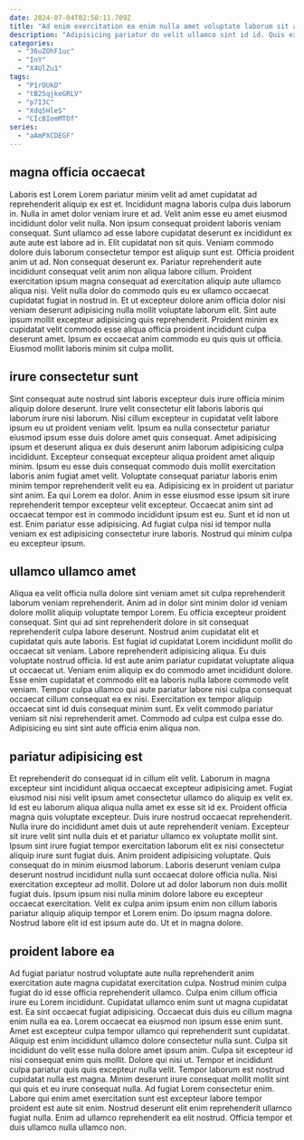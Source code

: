 ```yaml
---
date: 2024-07-04T02:58:11.709Z
title: "Ad enim exercitation ea enim nulla amet voluptate laborum sit aliquip consectetur est voluptate amet nulla."
description: "Adipisicing pariatur do velit ullamco sint id id. Quis exercitation Lorem officia elit sunt aliquip irure elit enim."
categories:
  - "36uZOhF1uc"
  - "InY"
  - "X4UlZu1"
tags:
  - "P1rOUkD"
  - "tB25qjkeGRLV"
  - "p7I3C"
  - "Xdq5HleS"
  - "CIcBIomMTOf"
series:
  - "aAmPXCDEGF"
---
```



## magna officia occaecat

Laboris est Lorem Lorem pariatur minim velit ad amet cupidatat ad reprehenderit aliquip ex est et. Incididunt magna laboris culpa duis laborum in. Nulla in amet dolor veniam irure et ad. Velit anim esse eu amet eiusmod incididunt dolor velit nulla. Non ipsum consequat proident laboris veniam consequat.
Sunt ullamco ad esse labore cupidatat deserunt ex incididunt ex aute aute est labore ad in. Elit cupidatat non sit quis. Veniam commodo dolore duis laborum consectetur tempor est aliquip sunt est. Officia proident anim ut ad. Non consequat deserunt ex. Pariatur reprehenderit aute incididunt consequat velit anim non aliqua labore cillum. Proident exercitation ipsum magna consequat ad exercitation aliquip aute ullamco aliqua nisi.
Velit nulla dolor do commodo quis eu ex ullamco occaecat cupidatat fugiat in nostrud in. Et ut excepteur dolore anim officia dolor nisi veniam deserunt adipisicing nulla mollit voluptate laborum elit. Sint aute ipsum mollit excepteur adipisicing quis reprehenderit. Proident minim ex cupidatat velit commodo esse aliqua officia proident incididunt culpa deserunt amet. Ipsum ex occaecat anim commodo eu quis quis ut officia. Eiusmod mollit laboris minim sit culpa mollit.

## irure consectetur sunt

Sint consequat aute nostrud sint laboris excepteur duis irure officia minim aliquip dolore deserunt. Irure velit consectetur elit laboris laboris qui laborum irure nisi laborum. Nisi cillum excepteur in cupidatat velit labore ipsum eu ut proident veniam velit. Ipsum ea nulla consectetur pariatur eiusmod ipsum esse duis dolore amet quis consequat. Amet adipisicing ipsum et deserunt aliqua ex duis deserunt anim laborum adipisicing culpa incididunt. Excepteur consequat excepteur aliqua proident amet aliquip minim. Ipsum eu esse duis consequat commodo duis mollit exercitation laboris anim fugiat amet velit.
Voluptate consequat pariatur laboris enim minim tempor reprehenderit velit eu ea. Adipisicing ex in proident ut pariatur sint anim. Ea qui Lorem ea dolor. Anim in esse eiusmod esse ipsum sit irure reprehenderit tempor excepteur velit excepteur.
Occaecat anim sint ad occaecat tempor est in commodo incididunt ipsum est eu. Sunt et id non ut est. Enim pariatur esse adipisicing. Ad fugiat culpa nisi id tempor nulla veniam ex est adipisicing consectetur irure laboris. Nostrud qui minim culpa eu excepteur ipsum.

## ullamco ullamco amet

Aliqua ea velit officia nulla dolore sint veniam amet sit culpa reprehenderit laborum veniam reprehenderit. Anim ad in dolor sint minim dolor id veniam dolore mollit aliquip voluptate tempor Lorem. Eu officia excepteur proident consequat. Sint qui ad sint reprehenderit dolore in sit consequat reprehenderit culpa labore deserunt.
Nostrud anim cupidatat elit et cupidatat quis aute laboris. Est fugiat id cupidatat Lorem incididunt mollit do occaecat sit veniam. Labore reprehenderit adipisicing aliqua. Eu duis voluptate nostrud officia. Id est aute anim pariatur cupidatat voluptate aliqua ut occaecat ut. Veniam enim aliquip ex do commodo amet incididunt dolore. Esse enim cupidatat et commodo elit ea laboris nulla labore commodo velit veniam. Tempor culpa ullamco qui aute pariatur labore nisi culpa consequat occaecat cillum consequat ea ex nisi.
Exercitation ex tempor aliquip occaecat sint id duis consequat minim sunt. Ex velit commodo pariatur veniam sit nisi reprehenderit amet. Commodo ad culpa est culpa esse do. Adipisicing eu sint sint aute officia enim aliqua non.

## pariatur adipisicing est

Et reprehenderit do consequat id in cillum elit velit. Laborum in magna excepteur sint incididunt aliqua occaecat excepteur adipisicing amet. Fugiat eiusmod nisi nisi velit ipsum amet consectetur ullamco do aliquip ex velit ex. Id est eu laborum aliqua aliqua nulla amet ex esse sit id ex. Proident officia magna quis voluptate excepteur.
Duis irure nostrud occaecat reprehenderit. Nulla irure do incididunt amet duis ut aute reprehenderit veniam. Excepteur sit irure velit sint nulla duis et et pariatur ullamco ex voluptate mollit sint. Ipsum sint irure fugiat tempor exercitation laborum elit ex nisi consectetur aliquip irure sunt fugiat duis. Anim proident adipisicing voluptate. Quis consequat do in minim eiusmod laborum. Laboris deserunt veniam culpa deserunt nostrud incididunt nulla sunt occaecat dolore officia nulla. Nisi exercitation excepteur ad mollit.
Dolore ut ad dolor laborum non duis mollit fugiat duis. Ipsum ipsum nisi nulla minim dolore labore eu excepteur occaecat exercitation. Velit ex culpa anim ipsum enim non cillum laboris pariatur aliquip aliquip tempor et Lorem enim. Do ipsum magna dolore. Nostrud labore elit id est ipsum aute do. Ut et in magna dolore.

## proident labore ea

Ad fugiat pariatur nostrud voluptate aute nulla reprehenderit anim exercitation aute magna cupidatat exercitation culpa. Nostrud minim culpa fugiat do id esse officia reprehenderit ullamco. Culpa enim cillum officia irure eu Lorem incididunt. Cupidatat ullamco enim sunt ut magna cupidatat est. Ea sint occaecat fugiat adipisicing. Occaecat duis duis eu cillum magna enim nulla ea ea. Lorem occaecat ea eiusmod non ipsum esse enim sunt.
Amet est excepteur culpa tempor ullamco qui reprehenderit sunt cupidatat. Aliquip est enim incididunt ullamco dolore consectetur nulla sunt. Culpa sit incididunt do velit esse nulla dolore amet ipsum anim. Culpa sit excepteur id nisi consequat enim quis mollit. Dolore qui nisi ut. Tempor et incididunt culpa pariatur quis quis excepteur nulla velit. Tempor laborum est nostrud cupidatat nulla est magna.
Minim deserunt irure consequat mollit mollit sint qui quis et eu irure consequat nulla. Ad fugiat Lorem consectetur enim. Labore qui enim amet exercitation sunt est excepteur labore tempor proident est aute sit enim. Nostrud deserunt elit enim reprehenderit ullamco fugiat nulla. Enim ad ullamco reprehenderit ea elit nostrud. Officia tempor et duis ullamco nulla ullamco non.

